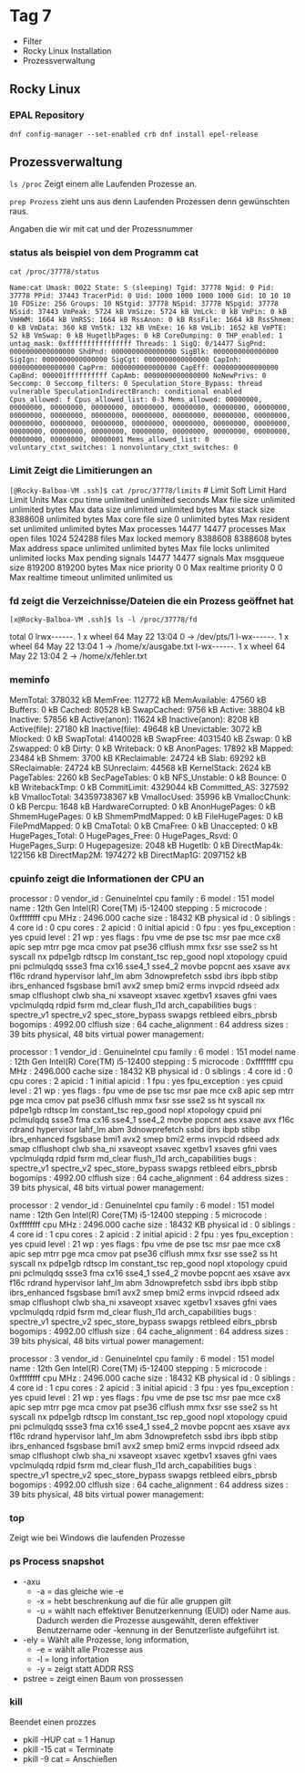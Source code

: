 # Tag 7

* Filter
* Rocky Linux Installation
* Prozessverwaltung

## Rocky Linux

### EPAL Repository

 `dnf config-manager --set-enabled crb dnf install epel-release`

## Prozessverwaltung

`ls /proc` Zeigt einem alle Laufenden Prozesse an.

`prep Prozess` zieht uns aus denn Laufenden Prozessen denn gewünschten raus.

Angaben die wir mit cat und der Prozessnummer

### status als beispiel von dem Programm cat

 `cat /proc/37778/status`

`Name:cat
Umask: 0022
State: S (sleeping)
Tgid: 37778
Ngid: 0
Pid: 37778
PPid: 37443
TracerPid: 0
Uid: 1000 1000 1000 1000
Gid: 10 10 10 10
FDSize: 256
 Groups: 10
NStgid: 37778
NSpid: 37778
NSpgid: 37778
NSsid: 37443
VmPeak: 5724 kB
VmSize: 5724 kB
VmLck: 0 kB
VmPin: 0 kB
VmHWM: 1664 kB
VmRSS: 1664 kB
RssAnon: 0 kB
RssFile: 1664 kB
RssShmem: 0 kB
VmData: 360 kB
VmStk: 132 kB
VmExe: 16 kB
VmLib: 1652 kB
VmPTE: 52 kB
VmSwap: 0 kB
HugetlbPages: 0 kB
CoreDumping: 0
THP_enabled: 1
untag_mask: 0xffffffffffffffff
Threads: 1
SigQ: 0/14477
SigPnd: 0000000000000000
ShdPnd: 0000000000000000
SigBlk: 0000000000000000
SigIgn: 0000000000000000
SigCgt: 0000000000000000
CapInh: 0000000000000000
CapPrm: 0000000000000000
CapEff: 0000000000000000
CapBnd: 000001ffffffffff
CapAmb: 0000000000000000
NoNewPrivs: 0
Seccomp: 0
Seccomp_filters: 0
Speculation_Store_Bypass: thread vulnerable
SpeculationIndirectBranch: conditional enabled
Cpus_allowed: f Cpus_allowed_list: 0-3
Mems_allowed: 00000000, 00000000, 00000000, 00000000, 00000000, 00000000, 00000000, 00000000, 00000000, 00000000, 00000000, 00000000, 00000000, 00000000, 00000000, 00000000, 00000000, 00000000, 00000000, 00000000, 00000000, 00000000, 00000000, 00000000, 00000000, 00000000, 00000000, 00000000, 00000000, 00000000, 00000000, 00000001
Mems_allowed_list: 0
voluntary_ctxt_switches: 1
nonvoluntary_ctxt_switches: 0`

### Limit Zeigt die Limitierungen an

`[@Rocky-Balboa-VM .ssh]$ cat /proc/37778/limits` # Limit Soft Limit Hard Limit Units Max cpu time unlimited unlimited seconds Max file size unlimited unlimited bytes Max data size unlimited unlimited bytes Max stack size 8388608 unlimited bytes Max core file size 0 unlimited bytes Max resident set unlimited unlimited bytes Max processes 14477 14477 processes Max open files 1024 524288 files Max locked memory 8388608 8388608 bytes Max address space unlimited unlimited bytes Max file locks unlimited unlimited locks Max pending signals 14477 14477 signals Max msgqueue size 819200 819200 bytes Max nice priority 0 0 Max realtime priority 0 0 Max realtime timeout unlimited unlimited us

### fd zeigt die Verzeichnisse/Dateien die ein Prozess geöffnet hat

 `[x@Rocky-Balboa-VM .ssh]$ ls -l /proc/37778/fd`

total 0 lrwx------. 1 x wheel 64 May 22 13:04 0 -> /dev/pts/1 l-wx------. 1 x wheel 64 May 22 13:04 1 -> /home/x/ausgabe.txt l-wx------. 1 x wheel 64 May 22 13:04 2 -> /home/x/fehler.txt

### meminfo

MemTotal: 378032 kB MemFree: 112772 kB MemAvailable: 47560 kB Buffers: 0 kB Cached: 80528 kB SwapCached: 9756 kB Active: 38804 kB Inactive: 57856 kB Active(anon): 11624 kB Inactive(anon): 8208 kB Active(file): 27180 kB Inactive(file): 49648 kB Unevictable: 3072 kB Mlocked: 0 kB SwapTotal: 4140028 kB SwapFree: 4031540 kB Zswap: 0 kB Zswapped: 0 kB Dirty: 0 kB Writeback: 0 kB AnonPages: 17892 kB Mapped: 23484 kB Shmem: 3700 kB KReclaimable: 24724 kB Slab: 69292 kB SReclaimable: 24724 kB SUnreclaim: 44568 kB KernelStack: 2624 kB PageTables: 2260 kB SecPageTables: 0 kB NFS_Unstable: 0 kB Bounce: 0 kB WritebackTmp: 0 kB CommitLimit: 4329044 kB Committed_AS: 327592 kB VmallocTotal: 34359738367 kB VmallocUsed: 35996 kB VmallocChunk: 0 kB Percpu: 1648 kB HardwareCorrupted: 0 kB AnonHugePages: 0 kB ShmemHugePages: 0 kB ShmemPmdMapped: 0 kB FileHugePages: 0 kB FilePmdMapped: 0 kB CmaTotal: 0 kB CmaFree: 0 kB Unaccepted: 0 kB HugePages_Total: 0 HugePages_Free: 0 HugePages_Rsvd: 0 HugePages_Surp: 0 Hugepagesize: 2048 kB Hugetlb: 0 kB DirectMap4k: 122156 kB DirectMap2M: 1974272 kB DirectMap1G: 2097152 kB

### cpuinfo zeigt die Informationen der CPU an

processor : 0 vendor_id : GenuineIntel cpu family : 6 model : 151 model name : 12th Gen Intel(R) Core(TM) i5-12400 stepping : 5 microcode : 0xffffffff cpu MHz : 2496.000 cache size : 18432 KB physical id : 0 siblings : 4 core id : 0 cpu cores : 2 apicid : 0 initial apicid : 0 fpu : yes fpu_exception : yes cpuid level : 21 wp : yes flags : fpu vme de pse tsc msr pae mce cx8 apic sep mtrr pge mca cmov pat pse36 clflush mmx fxsr sse sse2 ss ht syscall nx pdpe1gb rdtscp lm constant_tsc rep_good nopl xtopology cpuid pni pclmulqdq ssse3 fma cx16 sse4_1 sse4_2 movbe popcnt aes xsave avx f16c rdrand hypervisor lahf_lm abm 3dnowprefetch ssbd ibrs ibpb stibp ibrs_enhanced fsgsbase bmi1 avx2 smep bmi2 erms invpcid rdseed adx smap clflushopt clwb sha_ni xsaveopt xsavec xgetbv1 xsaves gfni vaes vpclmulqdq rdpid fsrm md_clear flush_l1d arch_capabilities bugs : spectre_v1 spectre_v2 spec_store_bypass swapgs retbleed eibrs_pbrsb bogomips : 4992.00 clflush size : 64 cache_alignment : 64 address sizes : 39 bits physical, 48 bits virtual power management:

processor : 1 vendor_id : GenuineIntel cpu family : 6 model : 151 model name : 12th Gen Intel(R) Core(TM) i5-12400 stepping : 5 microcode : 0xffffffff cpu MHz : 2496.000 cache size : 18432 KB physical id : 0 siblings : 4 core id : 0 cpu cores : 2 apicid : 1 initial apicid : 1 fpu : yes fpu_exception : yes cpuid level : 21 wp : yes flags : fpu vme de pse tsc msr pae mce cx8 apic sep mtrr pge mca cmov pat pse36 clflush mmx fxsr sse sse2 ss ht syscall nx pdpe1gb rdtscp lm constant_tsc rep_good nopl xtopology cpuid pni pclmulqdq ssse3 fma cx16 sse4_1 sse4_2 movbe popcnt aes xsave avx f16c rdrand hypervisor lahf_lm abm 3dnowprefetch ssbd ibrs ibpb stibp ibrs_enhanced fsgsbase bmi1 avx2 smep bmi2 erms invpcid rdseed adx smap clflushopt clwb sha_ni xsaveopt xsavec xgetbv1 xsaves gfni vaes vpclmulqdq rdpid fsrm md_clear flush_l1d arch_capabilities bugs : spectre_v1 spectre_v2 spec_store_bypass swapgs retbleed eibrs_pbrsb bogomips : 4992.00 clflush size : 64 cache_alignment : 64 address sizes : 39 bits physical, 48 bits virtual power management:

processor : 2 vendor_id : GenuineIntel cpu family : 6 model : 151 model name : 12th Gen Intel(R) Core(TM) i5-12400 stepping : 5 microcode : 0xffffffff cpu MHz : 2496.000 cache size : 18432 KB physical id : 0 siblings : 4 core id : 1 cpu cores : 2 apicid : 2 initial apicid : 2 fpu : yes fpu_exception : yes cpuid level : 21 wp : yes flags : fpu vme de pse tsc msr pae mce cx8 apic sep mtrr pge mca cmov pat pse36 clflush mmx fxsr sse sse2 ss ht syscall nx pdpe1gb rdtscp lm constant_tsc rep_good nopl xtopology cpuid pni pclmulqdq ssse3 fma cx16 sse4_1 sse4_2 movbe popcnt aes xsave avx f16c rdrand hypervisor lahf_lm abm 3dnowprefetch ssbd ibrs ibpb stibp ibrs_enhanced fsgsbase bmi1 avx2 smep bmi2 erms invpcid rdseed adx smap clflushopt clwb sha_ni xsaveopt xsavec xgetbv1 xsaves gfni vaes vpclmulqdq rdpid fsrm md_clear flush_l1d arch_capabilities bugs : spectre_v1 spectre_v2 spec_store_bypass swapgs retbleed eibrs_pbrsb bogomips : 4992.00 clflush size : 64 cache_alignment : 64 address sizes : 39 bits physical, 48 bits virtual power management:

processor : 3 vendor_id : GenuineIntel cpu family : 6 model : 151 model name : 12th Gen Intel(R) Core(TM) i5-12400 stepping : 5 microcode : 0xffffffff cpu MHz : 2496.000 cache size : 18432 KB physical id : 0 siblings : 4 core id : 1 cpu cores : 2 apicid : 3 initial apicid : 3 fpu : yes fpu_exception : yes cpuid level : 21 wp : yes flags : fpu vme de pse tsc msr pae mce cx8 apic sep mtrr pge mca cmov pat pse36 clflush mmx fxsr sse sse2 ss ht syscall nx pdpe1gb rdtscp lm constant_tsc rep_good nopl xtopology cpuid pni pclmulqdq ssse3 fma cx16 sse4_1 sse4_2 movbe popcnt aes xsave avx f16c rdrand hypervisor lahf_lm abm 3dnowprefetch ssbd ibrs ibpb stibp ibrs_enhanced fsgsbase bmi1 avx2 smep bmi2 erms invpcid rdseed adx smap clflushopt clwb sha_ni xsaveopt xsavec xgetbv1 xsaves gfni vaes vpclmulqdq rdpid fsrm md_clear flush_l1d arch_capabilities bugs : spectre_v1 spectre_v2 spec_store_bypass swapgs retbleed eibrs_pbrsb bogomips : 4992.00 clflush size : 64 cache_alignment : 64 address sizes : 39 bits physical, 48 bits virtual power management:

### top

Zeigt wie bei Windows die laufenden Prozesse

### ps Process snapshot

* -axu
  * -a = das gleiche wie -e
  * -x = hebt beschrenkung auf die für alle gruppen gilt
  * -u = wählt nach effektiver Benutzerkennung (EUID) oder Name aus. Dadurch werden die Prozesse ausgewählt, deren effektiver Benutzername oder -kennung in der Benutzerliste aufgeführt ist.
* -ely = Wählt alle Prozesse, long information,
  * -e = wählt alle Prozesse aus
  * -l = long infortation
  * -y = zeigt statt ADDR RSS
* pstree = zeigt einen Baum von prossessen

### kill

Beendet einen prozzes

* pkill -HUP cat = 1 Hanup
* pkill -15 cat = Terminate
* pkill -9  cat = Anschießen

